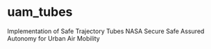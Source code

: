 # uam_tubes
Implementation of Safe Trajectory Tubes NASA Secure Safe Assured Autonomy for Urban Air Mobility

